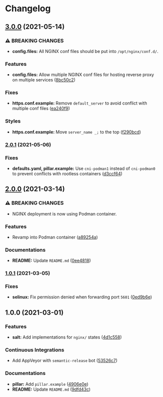 # Changelog

## [3.0.0](https://github.com/extra2000/nginx-formula/compare/v2.0.1...v3.0.0) (2021-05-14)


### ⚠ BREAKING CHANGES

* **config.files:** All NGINX conf files should be put into `/opt/nginx/conf.d/`.

### Features

* **config.files:** Allow multiple NGINX conf files for hosting reverse proxy on multiple services ([8bc50c2](https://github.com/extra2000/nginx-formula/commit/8bc50c22196d43215063430183ba2a3a862d82c7))


### Fixes

* **https.conf.example:** Remove `default_server` to avoid conflict with multiple conf files ([ea240f9](https://github.com/extra2000/nginx-formula/commit/ea240f9e97fabf001b340ddead9d3511e6cfe90e))


### Styles

* **https.conf.example:** Move `server_name _;` to the top ([f290bcd](https://github.com/extra2000/nginx-formula/commit/f290bcd992e2c4ac9d665526453bde145e760605))

### [2.0.1](https://github.com/extra2000/nginx-formula/compare/v2.0.0...v2.0.1) (2021-05-06)


### Fixes

* **defaults.yaml, pillar.example:** Use `cni-podman1` instead of `cni-podman0` to prevent conflicts with rootless containers ([d3ccf64](https://github.com/extra2000/nginx-formula/commit/d3ccf64c10b78c33b77b0a1cb06d471827203feb))

## [2.0.0](https://github.com/extra2000/nginx-formula/compare/v1.0.1...v2.0.0) (2021-03-14)


### ⚠ BREAKING CHANGES

* NGINX deployment is now using Podman container.

### Features

* Revamp into Podman container ([a89254a](https://github.com/extra2000/nginx-formula/commit/a89254a393b14ca675e767d6ef828995c8036eb0))


### Documentations

* **README:** Update `README.md` ([0ee4818](https://github.com/extra2000/nginx-formula/commit/0ee4818ccafc6662b43fed4f2dec163301451fe5))

### [1.0.1](https://github.com/extra2000/nginx-formula/compare/v1.0.0...v1.0.1) (2021-03-05)


### Fixes

* **selinux:** Fix permission denied when forwarding port `5601` ([0ed9b6e](https://github.com/extra2000/nginx-formula/commit/0ed9b6eafe232e794aa66b266ee01ca16c5647f3))

## 1.0.0 (2021-03-01)


### Features

* **salt:** Add implementations for `nginx/` states ([4d1c558](https://github.com/extra2000/nginx-formula/commit/4d1c558b96900411a9b3c50e09baa92ae5497a4c))


### Continuous Integrations

* Add AppVeyor with `semantic-release` bot ([53526c7](https://github.com/extra2000/nginx-formula/commit/53526c754a0480fdf8ffa42fdd0350b90d50f89f))


### Documentations

* **pillar:** Add `pillar.example` ([4906e0e](https://github.com/extra2000/nginx-formula/commit/4906e0ee89a1147e30ed4f3ca831934aa25344c4))
* **README:** Update `README.md` ([9dfd43c](https://github.com/extra2000/nginx-formula/commit/9dfd43cb4aa83bf82f172c8859173e3b17fc9c6f))
